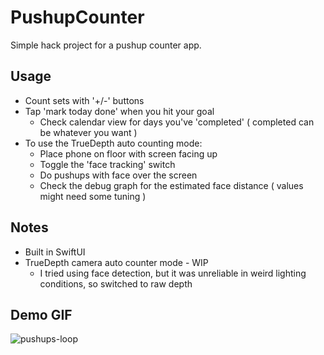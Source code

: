 # PushupCounter

Simple hack project for a pushup counter app. 

## Usage 
- Count sets with '+/-' buttons
- Tap 'mark today done' when you hit your goal
  - Check calendar view for days you've 'completed' ( completed can be whatever you want )
- To use the TrueDepth auto counting mode:
  - Place phone on floor with screen facing up
  - Toggle the 'face tracking' switch 
  - Do pushups with face over the screen
  - Check the debug graph for the estimated face distance ( values might need some tuning )
 


## Notes
- Built in SwiftUI
- TrueDepth camera auto counter mode - WIP
  - I tried using face detection, but it was unreliable in weird lighting conditions, so switched to raw depth

## Demo GIF
![pushups-loop](https://github.com/cclaan/PushupCounter/assets/346001/9d5efa30-f9ff-44c8-b565-7da930febd26)


